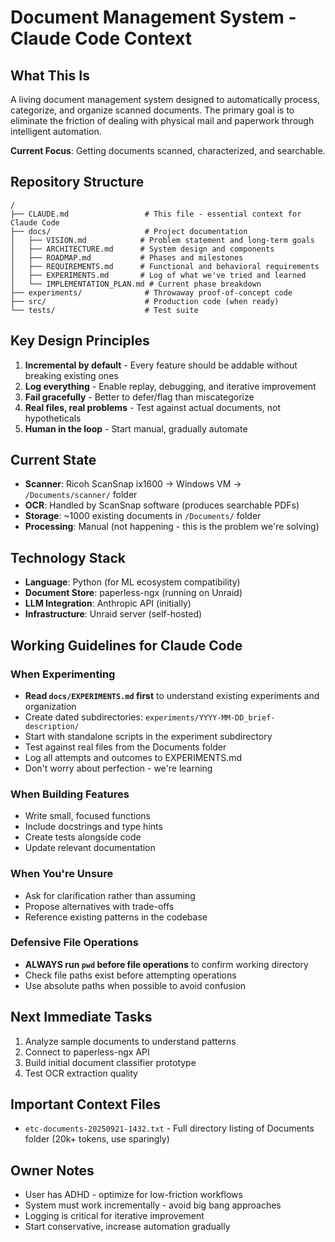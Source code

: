 # Document Management System - Claude Code Context

## What This Is
A living document management system designed to automatically process, categorize, and organize scanned documents. The primary goal is to eliminate the friction of dealing with physical mail and paperwork through intelligent automation.

**Current Focus**: Getting documents scanned, characterized, and searchable.

## Repository Structure
```
/
├── CLAUDE.md                 # This file - essential context for Claude Code
├── docs/                     # Project documentation
│   ├── VISION.md            # Problem statement and long-term goals
│   ├── ARCHITECTURE.md      # System design and components
│   ├── ROADMAP.md           # Phases and milestones
│   ├── REQUIREMENTS.md      # Functional and behavioral requirements
│   ├── EXPERIMENTS.md       # Log of what we've tried and learned
│   └── IMPLEMENTATION_PLAN.md # Current phase breakdown
├── experiments/              # Throwaway proof-of-concept code
├── src/                      # Production code (when ready)
└── tests/                    # Test suite
```

## Key Design Principles
1. **Incremental by default** - Every feature should be addable without breaking existing ones
2. **Log everything** - Enable replay, debugging, and iterative improvement  
3. **Fail gracefully** - Better to defer/flag than miscategorize
4. **Real files, real problems** - Test against actual documents, not hypotheticals
5. **Human in the loop** - Start manual, gradually automate

## Current State
- **Scanner**: Ricoh ScanSnap ix1600 → Windows VM → `/Documents/scanner/` folder
- **OCR**: Handled by ScanSnap software (produces searchable PDFs)
- **Storage**: ~1000 existing documents in `/Documents/` folder
- **Processing**: Manual (not happening - this is the problem we're solving)

## Technology Stack
- **Language**: Python (for ML ecosystem compatibility)
- **Document Store**: paperless-ngx (running on Unraid)
- **LLM Integration**: Anthropic API (initially)
- **Infrastructure**: Unraid server (self-hosted)

## Working Guidelines for Claude Code

### When Experimenting
- **Read `docs/EXPERIMENTS.md` first** to understand existing experiments and organization
- Create dated subdirectories: `experiments/YYYY-MM-DD_brief-description/`
- Start with standalone scripts in the experiment subdirectory
- Test against real files from the Documents folder
- Log all attempts and outcomes to EXPERIMENTS.md
- Don't worry about perfection - we're learning

### When Building Features
- Write small, focused functions
- Include docstrings and type hints
- Create tests alongside code
- Update relevant documentation

### When You're Unsure
- Ask for clarification rather than assuming
- Propose alternatives with trade-offs
- Reference existing patterns in the codebase

### Defensive File Operations
- **ALWAYS run `pwd` before file operations** to confirm working directory
- Check file paths exist before attempting operations
- Use absolute paths when possible to avoid confusion

## Next Immediate Tasks
1. Analyze sample documents to understand patterns
2. Connect to paperless-ngx API
3. Build initial document classifier prototype
4. Test OCR extraction quality

## Important Context Files
- `etc-documents-20250921-1432.txt` - Full directory listing of Documents folder (20k+ tokens, use sparingly)

## Owner Notes
- User has ADHD - optimize for low-friction workflows
- System must work incrementally - avoid big bang approaches
- Logging is critical for iterative improvement
- Start conservative, increase automation gradually
